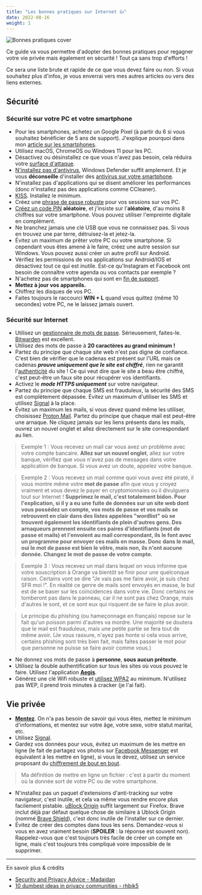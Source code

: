 ```yaml
---
title: "Les bonnes pratiques sur Internet 👍️"
date: 2022-08-16
weight: 1
---
```


![Bonnes pratiques cover](/bonnes-pratiques/bonnes-pratiques-cover.jpg)

Ce guide va vous permettre d'adopter des bonnes pratiques pour regagner votre vie privée mais également en sécurité ! Tout ça sans trop d'efforts !

Ce sera une liste brute et rapide de ce que vous devez faire ou non. Si vous souhaitez plus d'infos, je vous enverrai vers mes autres articles ou vers des liens externes.

## Sécurité
### Sécurité sur votre PC et votre smartphone

- Pour les smartphones, achetez un Google Pixel (à partir du 6 si vous souhaitez bénéficier de 5 ans de support). J'explique pourquoi dans mon [article sur les smartphones](/basiques/smartphones/#recommandations).
- Utilisez macOS, ChromeOS ou Windows 11 pour les PC.
- Désactivez ou désinstallez ce que vous n'avez pas besoin, cela réduira votre [surface d'attaque](https://fr.wikipedia.org/wiki/Surface_d%27attaque).
- [N'installez pas d'antivirus](/basiques/threat-model/#se-protéger-des-virus-et-des-hackers), Windows Defender suffit amplement. Et je vous **déconseille** d'installer des [antivirus sur votre smartphone](/basiques/smartphones/#antivirus).
- N'installez pas d'applications qui se disent améliorer les performances (donc n'installez pas des applications comme CCleaner).
- [KISS](https://fr.wikipedia.org/wiki/Principe_KISS). Installez le minimum.
- Créez une [phrase de passe robuste](/basiques/password-managers/#la-méthode-diceware) pour vos sessions sur vos PC.
- [Créez un code PIN](/basiques/smartphones/#code-pin) **aléatoire**, et j'insiste sur l'**aléatoire**, d'au moins 8 chiffres sur votre smartphone. Vous pouvez utiliser l'empreinte digitale en complément.
- Ne branchez jamais une clé USB que vous ne connaissez pas. Si vous en trouvez une par terre, détruisez-la et jetez-la.
- Évitez un maximum de prêter votre PC ou votre smartphone. Si cependant vous êtes amené à le faire, créez une autre session sur Windows. Vous pouvez aussi créer un autre profil sur Android.
- Vérifiez les permissions de vos applications sur Android/IOS et désactivez tout ce qui est inutile. Est-ce qu'Instagram et Facebook ont besoin de connaître votre agenda ou vos contacts par exemple ?
- N'achetez pas de smartphones qui sont en [fin de support](/basiques/smartphones/#aosp-et-firmware).
- **Mettez à jour vos appareils.**
- Chiffrez les disques de vos PC.
- Faites toujours le raccourci **WIN + L** quand vous quittez (même 10 secondes) votre PC, ne le laissez jamais ouvert.

### Sécurité sur Internet

- Utilisez un [gestionnaire de mots de passe](/basiques/password-managers). Sérieusement, faites-le. [Bitwarden](/fiches/bitwarden) est excellent.
- Utilisez des mots de passe à **20 caractères au grand minimum !**
- Partez du principe que chaque site web n'est pas digne de confiance. C'est bien de vérifier que le cadenas est présent sur l'URL mais ce cadenas ***prouve uniquement que le site est chiffré***, rien ne garantit l'[authenticité](/basiques/instant-messengers/#la-signature-digitale) du site ! Ce qui veut dire que le site a beau être chiffré, c'est peut-être un faux site pour récupérer vos identifiants.
- Activez le ***mode HTTPS uniquement*** sur votre navigateur.
- Partez du principe que chaque SMS est frauduleux, la sécurité des SMS est complètement dépassée. Évitez un maximum d'utiliser les SMS et utilisez [Signal](/basiques/instant-messengers/#signal) à la place.
- Évitez un maximum les mails, si vous devez quand même les utiliser, choisissez [Proton Mail](https://proton.me/fr). Partez du principe que chaque mail est peut-être une arnaque. Ne cliquez jamais sur les liens présents dans les mails, ouvrez un nouvel onglet et allez directement sur le site correspondant au lien. 

> Exemple 1 : Vous recevez un mail car vous avez un problème avec votre compte bancaire. **Allez sur un nouvel onglet**, allez sur votre banque, vérifiez que vous n'avez pas de messages dans votre application de banque. Si vous avez un doute, appelez votre banque.

> Exemple 2 : Vous recevez un mail comme quoi vous avez été piraté, il vous montre même votre **mot de passe** afin que vous y croyez vraiment et vous devez le payer en cryptomonnaies ou il divulguera tout sur Internet ! **Supprimez le mail, c'est totalement bidon. Pour l'explication, si il y a eu une fuite de données sur un site web dont vous possédez un compte, vos mots de passe et vos mails se retrouvent en clair dans des listes appelées "wordlist" où se trouvent également les identifiants de plein d'autres gens. Des arnaqueurs prennent ensuite ces paires d'identifiants (mot de passe et mails) et l'envoient au mail correspondant, ils le font avec un programme pour envoyer ces mails en masse. Donc dans le mail, oui le mot de passe est bien le vôtre, mais non, ils n'ont aucune donnée. Changez le mot de passe de votre compte.**

> Exemple 3 : Vous recevez un mail dans lequel on vous informe que votre souscription à Orange va bientôt se finir pour une quelconque raison. Certains vont se dire "Je vais pas me faire avoir, je suis chez SFR moi !". En réalité ce genre de mails sont envoyés en masse, le but est de se baser sur les coïncidences dans votre vie. Donc certains ne tomberont pas dans le panneau, car il ne sont pas chez Orange, mais d'autres le sont, et ce sont eux qui risquent de se faire le plus avoir. 

> Le principe du phishing (ou hameçonnage en français) repose sur le fait qu'un poisson parmi d'autres va mordre. Une majorité se doutera que le mail est frauduleux, mais une petite partie se fera tout de même avoir. (Je vous rassure, n'ayez pas honte si cela vous arrive, certains phishing sont très bien fait, mais faites passer le mot pour que personne ne puisse se faire avoir comme vous.)

- Ne donnez vos mots de passe à **personne**, **sous aucun prétexte**.
- Utilisez la double authentification sur tous les sites où vous pouvez le faire. Utilisez l'application **[Aegis](https://getaegis.app/)**.
- Générez une clé Wifi robuste et [utilisez WPA2](/fiches/secure-network) au minimum. N'utilisez pas WEP, il prend trois minutes à cracker (je l'ai fait).

## Vie privée

- **[Mentez](/basiques/threat-model/#protéger-votre-vie-privée-du-capitalisme-de-la-surveillance)**. On n'a pas besoin de savoir qui vous êtes, mettez le minimum d'informations, et mentez sur votre âge, votre sexe, votre statut marital, etc.
- Utilisez [Signal](/basiques/instant-messengers/#signal).
- Gardez vos données pour vous, évitez un maximum de les mettre en ligne (le fait de partagez vos photos sur [Facebook Messenger](/basiques/instant-messengers/#facebook-messenger) est équivalent à les mettre en ligne), si vous le devez, utilisez un service proposant du [chiffrement de bout en bout](/basiques/instant-messengers/#le-chiffrement-de-bout-en-bout). 

> Ma définition de mettre en ligne un fichier : c'est à partir du moment où la donnée sort de votre PC ou de votre smartphone.

- N'installez pas un paquet d'extensions d'anti-tracking sur votre navigateur, c'est inutile, et cela va même vous rendre encore plus facilement pistable. [uBlock Origin](https://ublockorigin.com/) suffit largement sur Firefox. Brave inclut déjà par défaut quelque chose de similaire à Ublock Origin (nommé [Brave Shield](https://brave.com/shields/)), c'est donc inutile de l'installer sur ce dernier.
- Évitez de créer des comptes dans tous les sens. Demandez-vous si vous en avez vraiment besoin (**SPOILER** : la réponse est souvent non). Rappelez-vous que c'est toujours très facile de créer un compte en ligne, mais c'est toujours très compliqué voire impossible de le supprimer.

---

En savoir plus & crédits

- [Security and Privacy Advice - Madaidan](https://madaidans-insecurities.github.io/security-privacy-advice.html)
- [10 dumbest ideas in privacy communities - rhbik5](https://www.reddit.com/r/PrivacyGuides/comments/rhbik5/10_dumbest_ideas_in_privacy_communities/)
